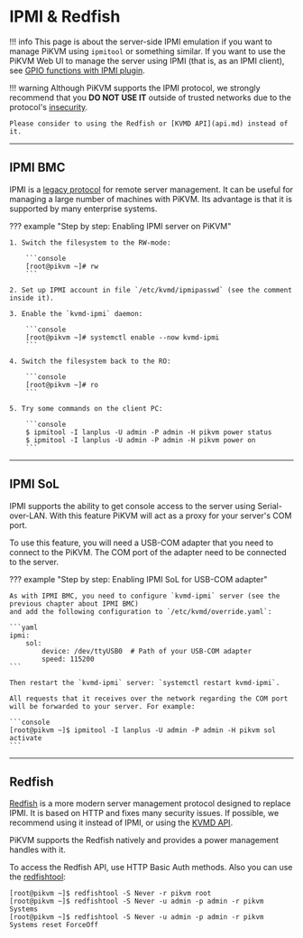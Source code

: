 # IPMI & Redfish

!!! info
    This page is about the server-side IPMI emulation if you want to manage PiKVM using `ipmitool` or something similar.
    If you want to use the PiKVM Web UI to manage the server using IPMI (that is, as an IPMI client),
    see [GPIO functions with IPMI plugin](gpio.md).

!!! warning
    Although PiKVM supports the IPMI protocol, we strongly recommend that you **DO NOT USE IT** outside of trusted networks
    due to the protocol's [insecurity](http://fish2.com/ipmi/).

    Please consider to using the Redfish or [KVMD API](api.md) instead of it.


----
## IPMI BMC

IPMI is a [legacy protocol](https://en.wikipedia.org/wiki/Intelligent_Platform_Management_Interface) for remote server management.
It can be useful for managing a large number of machines with PiKVM. Its advantage is that it is supported by many enterprise systems.

??? example "Step by step: Enabling IPMI server on PiKVM"

    1. Switch the filesystem to the RW-mode:

        ```console
        [root@pikvm ~]# rw
        ```

    2. Set up IPMI account in file `/etc/kvmd/ipmipasswd` (see the comment inside it).

    3. Enable the `kvmd-ipmi` daemon:

        ```console
        [root@pikvm ~]# systemctl enable --now kvmd-ipmi
        ```

    4. Switch the filesystem back to the RO:

        ```console
        [root@pikvm ~]# ro
        ```

    5. Try some commands on the client PC:

        ```console
        $ ipmitool -I lanplus -U admin -P admin -H pikvm power status
        $ ipmitool -I lanplus -U admin -P admin -H pikvm power on
        ```


----
## IPMI SoL

IPMI supports the ability to get console access to the server using Serial-over-LAN.
With this feature PiKVM will act as a proxy for your server's COM port.

To use this feature, you will need a USB-COM adapter that you need to connect to the PiKVM.
The COM port of the adapter need to be connected to the server.

??? example "Step by step: Enabling IPMI SoL for USB-COM adapter"

    As with IPMI BMC, you need to configure `kvmd-ipmi` server (see the previous chapter about IPMI BMC)
    and add the following configuration to `/etc/kvmd/override.yaml`:

    ```yaml
    ipmi:
        sol:
            device: /dev/ttyUSB0  # Path of your USB-COM adapter
            speed: 115200
    ```

    Then restart the `kvmd-ipmi` server: `systemctl restart kvmd-ipmi`.

    All requests that it receives over the network regarding the COM port will be forwarded to your server. For example:

    ```console
    [root@pikvm ~]$ ipmitool -I lanplus -U admin -P admin -H pikvm sol activate
    ```


----
## Redfish

[Redfish](https://www.dmtf.org/standards/redfish) is a more modern server management protocol designed to replace IPMI.
It is based on HTTP and fixes many security issues. If possible, we recommend using it instead of IPMI, or using the [KVMD API](api.md).

PiKVM supports the Redfish natively and provides a power management handles with it.

To access the Redfish API, use HTTP Basic Auth methods. Also you can use the [redfishtool](https://github.com/DMTF/Redfishtool):

```console
[root@pikvm ~]$ redfishtool -S Never -r pikvm root
[root@pikvm ~]$ redfishtool -S Never -u admin -p admin -r pikvm Systems
[root@pikvm ~]$ redfishtool -S Never -u admin -p admin -r pikvm Systems reset ForceOff
```
